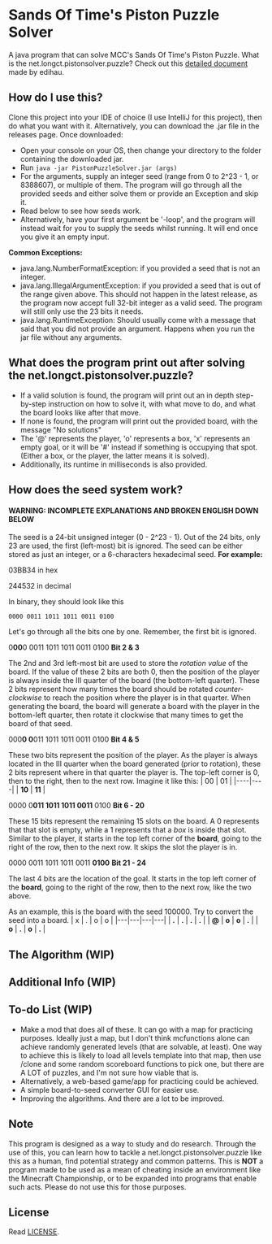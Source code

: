 # Sands Of Time's Piston Puzzle Solver
A java program that can solve MCC's Sands Of Time's Piston Puzzle.
What is the net.longct.pistonsolver.puzzle? Check out this [detailed document](https://docs.google.com/document/d/1ZbfKo57hn-H5eb_VkiYvJ5Ib-VdNfRtCjPyNy1HkyK8) made by edihau.

## How do I use this?
Clone this project into your IDE of choice (I use IntelliJ for this project), then do what you want with it.
Alternatively, you can download the .jar file in the releases page. Once downloaded:

- Open your console on your OS, then change your directory to the folder containing the downloaded jar.
- Run `java -jar PistonPuzzleSolver.jar (args)`
- For the arguments, supply an integer seed (range from 0 to 2^23 - 1, or 8388607), or multiple of them. The program will go through all the provided seeds and either solve them or provide an Exception and skip it.
- Read below to see how seeds work.
- Alternatively, have your first argument be '-loop', and the program will instead wait for you to supply the seeds whilst running. It will end once you give it an empty input.

**Common Exceptions:**

- java.lang.NumberFormatException: if you provided a seed that is not an integer.
- java.lang.IllegalArgumentException: if you provided a seed that is out of the range given above. This should not happen in the latest release, as the program now accept full 32-bit integer as a valid seed. The program will still only use the 23 bits it needs.
- java.lang.RuntimeException: Should usually come with a message that said that you did not provide an argument. Happens when you run the jar file without any arguments.
## What does the program print out after solving the net.longct.pistonsolver.puzzle?
- If a valid solution is found, the program will print out an in depth step-by-step instruction on how to solve it, with what move to do, and what the board looks like after that move.
- If none is found, the program will print out the provided board, with the message "No solutions"
- The '@' represents the player, 'o' represents a box, 'x' represents an empty goal, or it will be '#' instead if something is occupying that spot. (Either a box, or the player, the latter means it is solved).
- Additionally, its runtime in milliseconds is also provided.
## How does the seed system work?
#### **WARNING: INCOMPLETE EXPLANATIONS AND BROKEN ENGLISH DOWN BELOW**

The seed is a 24-bit unsigned integer (0 - 2^23 - 1). Out of the 24 bits, only 23 are used, the first (left-most) bit is ignored. The seed can be either stored as just an integer, or a 6-characters hexadecimal seed.
**For example:**

03BB34 in hex

244532 in decimal

In binary, they should look like this

    0000 0011 1011 1011 0011 0100

Let's go through all the bits one by one. Remember, the first bit is ignored.

0**00**0 0011 1011 1011 0011 0100 **Bit 2 & 3**

The 2nd and 3rd left-most bit are used to store the *rotation value* of the board. If the value of these 2 bits are both 0, then the position of the player is always inside the III quarter of the board (the bottom-left quarter). These 2 bits represent how many times the board should be rotated *counter-clockwise* to reach the position where the player is in that quarter.
When generating the board, the board will generate a board with the player in the bottom-left quarter, then rotate it clockwise that many times to get the board of that seed.

000**0 0**011 1011 1011 0011 0100 **Bit 4 & 5**

These two bits represent the position of the player. As the player is always  located in the III quarter when the board generated (prior to rotation), these 2 bits represent where in that quarter the player is. The top-left corner is 0, then to the right, then to the next row. Imagine it like this:
| 00 | 01 |
|----|----|
| **10** | **11** |

0000 0**011 1011 1011 0011** 0100 **Bit 6 - 20**

These 15 bits represent the remaining 15 slots on the board. A 0 represents that that slot is empty, while a 1 represents that a *box* is inside that slot.
Similar to the player, it starts in the top left corner of the **board**, going to the right of the row, then to the next row. It skips the slot the player is in.


0000 0011 1011 1011 0011 **0100** **Bit 21 - 24**

The last 4 bits are the location of the goal. It starts in the top left corner of the **board**, going to the right of the row, then to the next row, like the two above.

As an example, this is the board with the seed 100000. Try to convert the seed into a board.
| x | . | o | o |
|---|---|---|---|
| **.** | **.** | **.** | **.** |
| **@** | **o** | **o** | **.** |
| **o** | **.** | **o** | **.** |
## The Algorithm (WIP)
## Additional Info (WIP)
## To-do List (WIP)
- Make a mod that does all of these. It can go with a map for practicing purposes. Ideally just a map, but I don't think mcfunctions alone can achieve randomly generated levels (that are solvable, at least). One way to achieve this is likely to load all levels template into that map, then use /clone and some random scoreboard functions to pick one, but there are A LOT of puzzles, and I'm not sure how viable that is.
- Alternatively, a web-based game/app for practicing could be achieved.
- A simple board-to-seed converter GUI for easier use.
- Improving the algorithms. And there are a lot to be improved.
## Note
This program is designed as a way to study and do research. Through the use of this, you can learn how to tackle a net.longct.pistonsolver.puzzle like this as a human, find potential strategy and common patterns. This is **NOT** a program made to be used as a mean of cheating inside an environment like the Minecraft Championship, or to be expanded into programs that enable such acts. Please do not use this for those purposes.
## License
Read [LICENSE](https://github.com/LongCTygo/sot-piston-puzzle/blob/master/LICENSE).